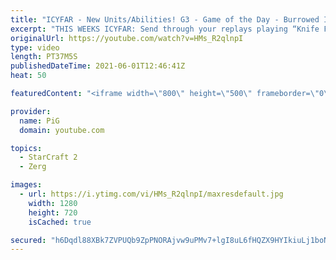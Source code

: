 ```yaml
---
title: "ICYFAR - New Units/Abilities! G3 - Game of the Day - Burrowed Infestor comeback! - The PiG Daily #96"
excerpt: "THIS WEEKS ICYFAR: Send through your replays playing “Knife Fight in a Phone Booth - You can't go above 40 workers ever”. The more back and forth or creative the better! Send submissions to eonblu95@gmail.com as attachment AND only ICYFAR as title! Lastest submission until the second daily of the week."
originalUrl: https://youtube.com/watch?v=HMs_R2qlnpI
type: video
length: PT37M5S
publishedDateTime: 2021-06-01T12:46:41Z
heat: 50

featuredContent: "<iframe width=\"800\" height=\"500\" frameborder=\"0\" src=\"https://www.youtube.com/embed/HMs_R2qlnpI\" allow=\"accelerometer; autoplay; encrypted-media; gyroscope; picture-in-picture\" allowfullscreen></iframe>"

provider:
  name: PiG
  domain: youtube.com

topics:
  - StarCraft 2
  - Zerg

images:
  - url: https://i.ytimg.com/vi/HMs_R2qlnpI/maxresdefault.jpg
    width: 1280
    height: 720
    isCached: true

secured: "h6Dqdl88XBk7ZVPUQb9ZpPNORAjvw9uPMv7+lgI8uL6fHQZX9HYIkiuLj1boNucbjyKmKoiKwEajkxSM9n3LcvXYWiI12jucFrpVjTFU3LSWsYHjS31QOh9ReE5odpCPuIHmdpwiz06MftzV+S+5Uw6eTfOd9ai4rO1/I3wLjkakPMq7lTqoewuTaliggLIXob1DScoHqFyzgylQQJIPKvnpSVKDb4zJNPY4J9/zpX76p1R4kAq3aU0zD2E0txT9ziDExr5jxLEkZ7yukEDvdxZNkihxGP7jNc8e/lp6GaBuvLzUNf0LTOi3GhbEerDvUPKo3Y27TNWIlDaI5XkKf/KB5X2bvuxaQhjmW+hQkH+xl6McFTVHwalQrpzr88GMftEtVqJIqOTpPv4vTFliJr80a/WGZwzeJWAGP2xA4IM=;7UxUmsOrjSpF1DmmLgI7bQ=="
---
```


